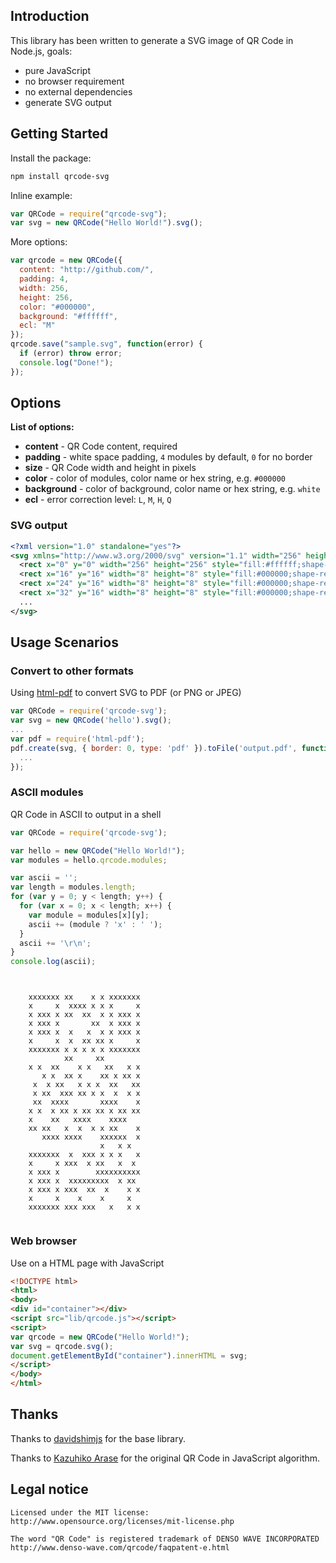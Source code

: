 ## Introduction

This library has been written to generate a SVG image of QR Code in Node.js, goals:
* pure JavaScript
* no browser requirement
* no external dependencies
* generate SVG output

## Getting Started

Install the package:
```bash
npm install qrcode-svg
```

Inline example:
```javascript
var QRCode = require("qrcode-svg");
var svg = new QRCode("Hello World!").svg();
```

More options:
```javascript
var qrcode = new QRCode({
  content: "http://github.com/",
  padding: 4,
  width: 256,
  height: 256,
  color: "#000000",
  background: "#ffffff",
  ecl: "M"
});
qrcode.save("sample.svg", function(error) {
  if (error) throw error;
  console.log("Done!");
});
```

## Options

**List of options:**
* **content** - QR Code content, required
* **padding** - white space padding, `4` modules by default, `0` for no border
* **size** - QR Code width and height in pixels
* **color** - color of modules, color name or hex string, e.g. `#000000`
* **background** - color of background, color name or hex string, e.g. `white`
* **ecl** - error correction level: `L`, `M`, `H`, `Q`

### SVG output

```xml
<?xml version="1.0" standalone="yes"?>
<svg xmlns="http://www.w3.org/2000/svg" version="1.1" width="256" height="256">
  <rect x="0" y="0" width="256" height="256" style="fill:#ffffff;shape-rendering:crispEdges;"/>
  <rect x="16" y="16" width="8" height="8" style="fill:#000000;shape-rendering:crispEdges;"/>
  <rect x="24" y="16" width="8" height="8" style="fill:#000000;shape-rendering:crispEdges;"/>
  <rect x="32" y="16" width="8" height="8" style="fill:#000000;shape-rendering:crispEdges;"/>
  ...
</svg>
```

## Usage Scenarios

### Convert to other formats

Using [html-pdf](https://www.npmjs.com/package/html-pdf) to convert SVG to PDF (or PNG or JPEG)
```javascript
var QRCode = require('qrcode-svg');
var svg = new QRCode('hello').svg();
...
var pdf = require('html-pdf');
pdf.create(svg, { border: 0, type: 'pdf' }).toFile('output.pdf', function(err, res) {
  ...
});
```

### ASCII modules

QR Code in ASCII to output in a shell
```javascript
var QRCode = require('qrcode-svg');

var hello = new QRCode("Hello World!");
var modules = hello.qrcode.modules;

var ascii = '';
var length = modules.length;
for (var y = 0; y < length; y++) {
  for (var x = 0; x < length; x++) {
    var module = modules[x][y];
    ascii += (module ? 'x' : ' ');
  }
  ascii += '\r\n';
}
console.log(ascii);
```

```


    xxxxxxx xx    x x xxxxxxx
    x     x  xxxx x x x     x
    x xxx x xx  xx  x x xxx x
    x xxx x       xx  x xxx x
    x xxx x  x   x  x x xxx x
    x     x  x  xx xx x     x
    xxxxxxx x x x x x xxxxxxx
            xx     xx        
    x x  xx    x x   xx   x x
       x x  xx x    xx x xx x
     x  x xx   x x x  xx   xx
     x xx  xxx xx x x  x  x x
     xx  xxxx       xxxx    x
    x x  x xx x xx xx x xx xx
    x    xx   xxxx    xxxx   
    xx xx   x  x  x x xx    x
       xxxx xxxx    xxxxxx  x
                    x   x x  
    xxxxxxx  x  xxx x x x   x
    x     x xxx  x xx   x  x 
    x xxx x        xxxxxxxxxx
    x xxx x  xxxxxxxxx  x xx 
    x xxx x xxx  xx  x    x x
    x     x    x    x     x  
    xxxxxxx xxx xxx   x   x x


```

### Web browser

Use on a HTML page with JavaScript
```html
<!DOCTYPE html>
<html>
<body>
<div id="container"></div>
<script src="lib/qrcode.js"></script>
<script>
var qrcode = new QRCode("Hello World!");
var svg = qrcode.svg();
document.getElementById("container").innerHTML = svg;
</script>
</body>
</html>
```

## Thanks

Thanks to [davidshimjs](https://github.com/davidshimjs/qrcodejs) for the base library.

Thanks to [Kazuhiko Arase](http://www.d-project.com/) for the original QR Code in JavaScript algorithm.

## Legal notice

```
Licensed under the MIT license:
http://www.opensource.org/licenses/mit-license.php

The word "QR Code" is registered trademark of DENSO WAVE INCORPORATED
http://www.denso-wave.com/qrcode/faqpatent-e.html
```